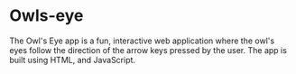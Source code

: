 # Owls-eye
The Owl's Eye app is a fun, interactive web application where the owl's eyes follow the direction of the arrow keys pressed by the user. The app is built using HTML, and JavaScript.

